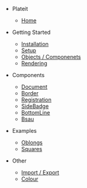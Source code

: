 * Plateit
  * [Home](/)

* Getting Started
  * [Installation](installation.md)
  * [Setup](setup.md)
  * [Objects / Componenets](objects.md)
  * [Rendering](rendering.md)

* Components
  * [Document](components/document.md)
  * [Border](components/border.md)
  * [Registration](components/registration.md)
  * [SideBadge](components/side-badge.md)
  * [BottomLine](components/bottom-line.md)
  * [Bsau](components/bsau.md)

* Examples
  * [Oblongs](examples/oblongs.md)
  * [Squares](examples/squares.md)

* Other
  * [Import / Export](other/import-export.md)
  * [Colour](other/colour.md)